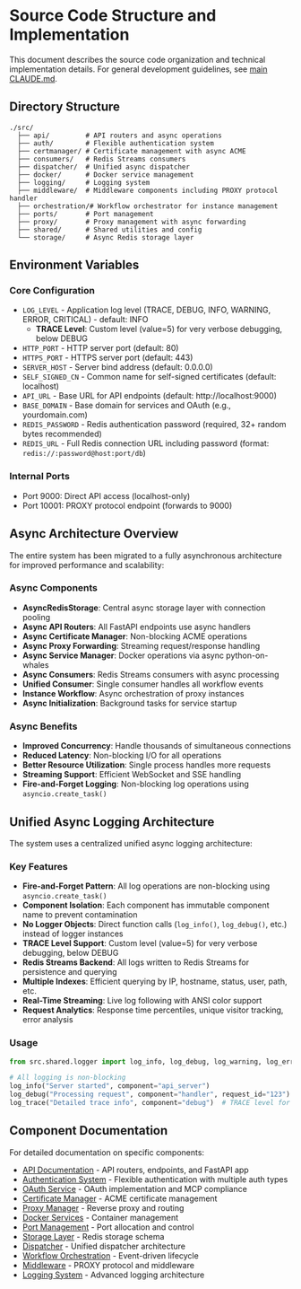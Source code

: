 # Source Code Structure and Implementation

This document describes the source code organization and technical implementation details. For general development guidelines, see [main CLAUDE.md](../CLAUDE.md).

## Directory Structure

```
./src/
  ├── api/         # API routers and async operations
  ├── auth/        # Flexible authentication system
  ├── certmanager/ # Certificate management with async ACME
  ├── consumers/   # Redis Streams consumers
  ├── dispatcher/  # Unified async dispatcher
  ├── docker/      # Docker service management
  ├── logging/     # Logging system
  ├── middleware/  # Middleware components including PROXY protocol handler
  ├── orchestration/# Workflow orchestrator for instance management
  ├── ports/       # Port management
  ├── proxy/       # Proxy management with async forwarding
  ├── shared/      # Shared utilities and config
  └── storage/     # Async Redis storage layer
```

## Environment Variables

### Core Configuration
- `LOG_LEVEL` - Application log level (TRACE, DEBUG, INFO, WARNING, ERROR, CRITICAL) - default: INFO
  - **TRACE Level**: Custom level (value=5) for very verbose debugging, below DEBUG
- `HTTP_PORT` - HTTP server port (default: 80)
- `HTTPS_PORT` - HTTPS server port (default: 443)
- `SERVER_HOST` - Server bind address (default: 0.0.0.0)
- `SELF_SIGNED_CN` - Common name for self-signed certificates (default: localhost)
- `API_URL` - Base URL for API endpoints (default: http://localhost:9000)
- `BASE_DOMAIN` - Base domain for services and OAuth (e.g., yourdomain.com)
- `REDIS_PASSWORD` - Redis authentication password (required, 32+ random bytes recommended)
- `REDIS_URL` - Full Redis connection URL including password (format: `redis://:password@host:port/db`)

### Internal Ports
- Port 9000: Direct API access (localhost-only)
- Port 10001: PROXY protocol endpoint (forwards to 9000)

## Async Architecture Overview

The entire system has been migrated to a fully asynchronous architecture for improved performance and scalability:

### Async Components
- **AsyncRedisStorage**: Central async storage layer with connection pooling
- **Async API Routers**: All FastAPI endpoints use async handlers
- **Async Certificate Manager**: Non-blocking ACME operations
- **Async Proxy Forwarding**: Streaming request/response handling
- **Async Service Manager**: Docker operations via async python-on-whales
- **Async Consumers**: Redis Streams consumers with async processing
- **Unified Consumer**: Single consumer handles all workflow events
- **Instance Workflow**: Async orchestration of proxy instances
- **Async Initialization**: Background tasks for service startup

### Async Benefits
- **Improved Concurrency**: Handle thousands of simultaneous connections
- **Reduced Latency**: Non-blocking I/O for all operations
- **Better Resource Utilization**: Single process handles more requests
- **Streaming Support**: Efficient WebSocket and SSE handling
- **Fire-and-Forget Logging**: Non-blocking log operations using `asyncio.create_task()`

## Unified Async Logging Architecture

The system uses a centralized unified async logging architecture:

### Key Features
- **Fire-and-Forget Pattern**: All log operations are non-blocking using `asyncio.create_task()`
- **Component Isolation**: Each component has immutable component name to prevent contamination
- **No Logger Objects**: Direct function calls (`log_info()`, `log_debug()`, etc.) instead of logger instances
- **TRACE Level Support**: Custom level (value=5) for very verbose debugging, below DEBUG
- **Redis Streams Backend**: All logs written to Redis Streams for persistence and querying
- **Multiple Indexes**: Efficient querying by IP, hostname, status, user, path, etc.
- **Real-Time Streaming**: Live log following with ANSI color support
- **Request Analytics**: Response time percentiles, unique visitor tracking, error analysis

### Usage
```python
from src.shared.logger import log_info, log_debug, log_warning, log_error, log_trace

# All logging is non-blocking
log_info("Server started", component="api_server")
log_debug("Processing request", component="handler", request_id="123")
log_trace("Detailed trace info", component="debug")  # TRACE level for verbose debugging
```

## Component Documentation

For detailed documentation on specific components:

- [API Documentation](api/CLAUDE.md) - API routers, endpoints, and FastAPI app
- [Authentication System](auth/CLAUDE.md) - Flexible authentication with multiple auth types
- [OAuth Service](api/oauth/CLAUDE.md) - OAuth implementation and MCP compliance
- [Certificate Manager](certmanager/CLAUDE.md) - ACME certificate management
- [Proxy Manager](proxy/CLAUDE.md) - Reverse proxy and routing
- [Docker Services](docker/CLAUDE.md) - Container management
- [Port Management](ports/CLAUDE.md) - Port allocation and control
- [Storage Layer](storage/CLAUDE.md) - Redis storage schema
- [Dispatcher](dispatcher/CLAUDE.md) - Unified dispatcher architecture
- [Workflow Orchestration](orchestration/CLAUDE.md) - Event-driven lifecycle
- [Middleware](middleware/CLAUDE.md) - PROXY protocol and middleware
- [Logging System](logging/CLAUDE.md) - Advanced logging architecture